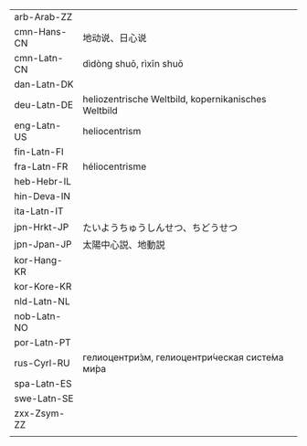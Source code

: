 | | | |
|-|-|-|
| arb-Arab-ZZ |  |  |
| cmn-Hans-CN | 地动说、日心说 |  |
| cmn-Latn-CN | dìdòng shuō, rìxīn shuō |  |
| dan-Latn-DK |  |  |
| deu-Latn-DE | heliozentrische Weltbild, kopernikanisches Weltbild |  |
| eng-Latn-US | heliocentrism |  |
| fin-Latn-FI |  |  |
| fra-Latn-FR | héliocentrisme |  |
| heb-Hebr-IL |  |  |
| hin-Deva-IN |  |  |
| ita-Latn-IT |  |  |
| jpn-Hrkt-JP | たいようちゅうしんせつ、ちどうせつ |  |
| jpn-Jpan-JP | 太陽中心説、地動説 |  |
| kor-Hang-KR |  |  |
| kor-Kore-KR |  |  |
| nld-Latn-NL |  |  |
| nob-Latn-NO |  |  |
| por-Latn-PT |  |  |
| rus-Cyrl-RU | гелиоцентри́зм, гелиоцентри́ческая систе́ма ми́ра |  |
| spa-Latn-ES |  |  |
| swe-Latn-SE |  |  |
| zxx-Zsym-ZZ |  |  |
|  |  |  |